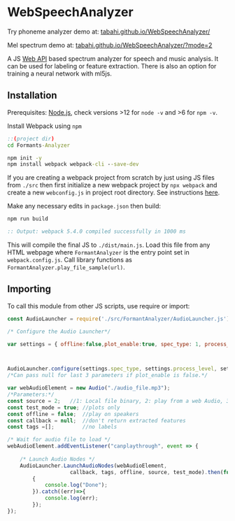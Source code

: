 # WebSpeechAnalyzer
Try phoneme analyzer demo at: [tabahi.github.io/WebSpeechAnalyzer/](https://tabahi.github.io/WebSpeechAnalyzer/)

Mel spectrum demo at: [tabahi.github.io/WebSpeechAnalyzer/?mode=2](https://tabahi.github.io/WebSpeechAnalyzer/?mode=2&p=Haendel_Lascia_chi_o_pianga.mp4 )


A JS [Web API](https://developer.mozilla.org/en-US/docs/Web/API/AudioContext) based spectrum analyzer for speech and music analysis. It can be used for labeling or feature extraction. There is also an option for training a neural network with ml5js.


## Installation
Prerequisites: [Node.js](https://nodejs.org/en/download/), check versions >12 for `node -v` and >6 for `npm -v`.

Install Webpack using `npm`
```cmd
::(project dir)
cd Formants-Analyzer

npm init -y
npm install webpack webpack-cli --save-dev

```
If you are creating a webpack project from scratch by just using JS files from `./src` then first initialize a new webpack project by `npx webpack` and create a new `webconfig.js` in project root directory. See instructions [here](https://webpack.js.org/guides/getting-started/#using-a-configuration).

Make any necessary edits in `package.json` then build:
```cmd
npm run build

:: Output: webpack 5.4.0 compiled successfully in 1000 ms

```
This will compile the final JS to `./dist/main.js`. Load this file from any HTML webpage where `FormantAnalyzer` is the entry point set in `webpack.config.js`. Call library functions as `FormantAnalyzer.play_file_sample(url)`.

## Importing

To call this module from other JS scripts, use require or import:
```javascript
const AudioLauncher = require('./src/FormantAnalyzer/AudioLauncher.js');

/* Configure the Audio Launcher*/

var settings = { offline:false,plot_enable:true, spec_type: 1, process_level: 2, plot_len: 200, f_min: 50, f_max: 4000, N_fft_bins: 256, N_mel_bins: 128, window_width: 25, window_step: 25, pause_length:250, min_seg_length:250, plot_lag:1, pre_norm_gain: 1000, high_f_emph:0.0};



AudioLauncher.configure(settings.spec_type, settings.process_level, settings.f_min, settings.f_max, settings.N_fft_bins, settings.N_mel_bins, settings.window_width, settings.window_step, settings.pre_norm_gain, settings.high_f_emph, settings.pause_length, settings.min_seg_length, settings.plot_enable, settings.plot_len, settings.plot_lag, CANVAS_CTX, BOX_WIDTH, BOX_HEIGHT);
/*Can pass null for last 3 parameters if plot_enable is false.*/

var webAudioElement = new Audio("./audio_file.mp3");
/*Parameters:*/
const source = 2;   //1: Local file binary, 2: play from a web Audio, 3: mic
const test_mode = true; //plots only
const offline = false;  //play on speakers
const callback = null;  //don't return extracted features
const tags =[];         //no labels

/* Wait for audio file to load */
webAudioElement.addEventListener("canplaythrough", event => {
    
    /* Launch Audio Nodes */
    AudioLauncher.LaunchAudioNodes(webAudioElement,
                    callback, tags, offline, source, test_mode).then(function()
        {
            console.log("Done");
        }).catch((err)=>{
            console.log(err);
        });
});
